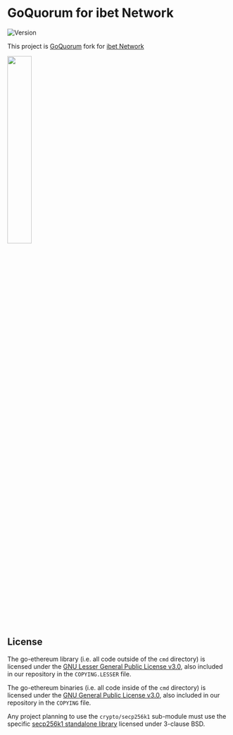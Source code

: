 # GoQuorum for ibet Network

<p>
  <img alt="Version" src="https://img.shields.io/badge/version-2.1-blue.svg?cacheSeconds=2592000" />
</p>

This project is [GoQuorum](https://github.com/ConsenSys/quorum) fork for [ibet Network](https://github.com/BoostryJP/ibet-Network)


<div align="left">
  <img width="33%" src="https://user-images.githubusercontent.com/963333/212965270-bba794c6-be66-4850-9475-19895530f32c.png"/>
</div>


## License

The go-ethereum library (i.e. all code outside of the `cmd` directory) is licensed under the
[GNU Lesser General Public License v3.0](https://www.gnu.org/licenses/lgpl-3.0.en.html), also
included in our repository in the `COPYING.LESSER` file.

The go-ethereum binaries (i.e. all code inside of the `cmd` directory) is licensed under the
[GNU General Public License v3.0](https://www.gnu.org/licenses/gpl-3.0.en.html), also included
in our repository in the `COPYING` file.

Any project planning to use the `crypto/secp256k1` sub-module must use the specific [secp256k1 standalone library](https://github.com/ConsenSys/goquorum-crypto-secp256k1) licensed under 3-clause BSD.

